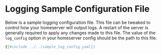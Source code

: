 # Logging Sample Configuration File

Below is a sample logging configuration file. This file can be tweaked to control how your
homeserver will output logs. A restart of the server is generally required to apply any
changes made to this file. The value of the `log_config` option in your homeserver
config should be the path to this file.

```yaml
{{#include ../../sample_log_config.yaml}}
```
